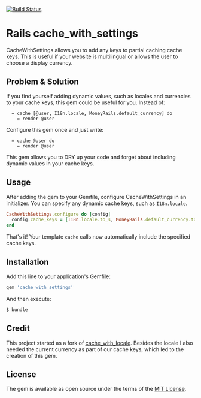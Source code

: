 [![Build Status](https://travis-ci.org/richardvenneman/cache_with_settings.svg?branch=master)](https://travis-ci.org/richardvenneman/cache_with_settings)

# Rails cache_with_settings
CacheWithSettings allows you to add any keys to partial caching cache keys. This is useful if your website is multilingual or allows the user to choose a display currency.

## Problem & Solution
If you find yourself adding dynamic values, such as locales and currencies to your cache keys, this gem could be useful for you. Instead of:

```
  = cache [@user, I18n.locale, MoneyRails.default_currency] do
    = render @user
```

Configure this gem once and just write:

```
  = cache @user do
    = render @user
```

This gem allows you to DRY up your code and forget about including dynamic values in your cache keys.

## Usage
After adding the gem to your Gemfile, configure CacheWithSettings in an initializer. You can specify any dynamic cache keys, such as `I18n.locale`.

```ruby
CacheWithSettings.configure do |config|
  config.cache_keys = [I18n.locale.to_s, MoneyRails.default_currency.to_s]
end
```

That's it! Your template `cache` calls now automatically include the specified cache keys.

## Installation
Add this line to your application's Gemfile:

```ruby
gem 'cache_with_settings'
```

And then execute:
```bash
$ bundle
```

## Credit
This project started as a fork of [cache_with_locale](https://github.com/igorkasyanchuk/cache_with_locale). Besides the locale I also needed the current currency as part of our cache keys, which led to the creation of this gem.

## License
The gem is available as open source under the terms of the [MIT License](https://opensource.org/licenses/MIT).
